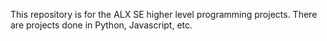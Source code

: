 This repository is for the ALX SE higher level programming projects. There are projects done in Python, Javascript, etc.
